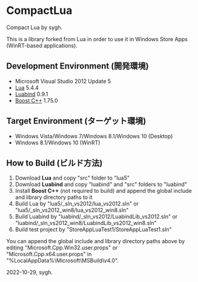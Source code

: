 ﻿# CompactLua
Compact Lua by sygh.

This is a library forked from Lua in order to use it in Windows Store Apps (WinRT-based applications).

## Development Environment (開発環境)
* Microsoft Visual Studio 2012 Update 5
* [Lua](http://www.lua.org/) 5.4.4
* [Luabind](https://www.rasterbar.com/products/luabind.html) 0.9.1
* [Boost C++](https://www.boost.org/) 1.75.0

## Target Environment (ターゲット環境)
* Windows Vista/Windows 7/Windows 8.1/Windows 10 (Desktop)
* Windows 8.1/Windows 10 (WinRT)

## How to Build (ビルド方法)
1. Download **Lua** and copy "src" folder to "lua5"
1. Download **Luabind** and copy "luabind" and "src" folders to "luabind"
1. Install **Boost C++** (not required to build) and append the global include and library directory paths to it
1. Build Lua by "lua5/_sln_vs2012/lua_vs2012.sln" or "lua5/_sln_vs2012_win8/lua_vs2012_win8.sln"
1. Build Luabind by "luabind/_sln_vs2012/LuabindLib_vs2012.sln" or "luabind/_sln_vs2012_win8/LuabindLib_vs2012_win8.sln"
1. Build test project by "StoreAppLuaTest1/StoreAppLuaTest1.sln"

You can append the global include and library directory paths above by editing "Microsoft.Cpp.Win32.user.props" or "Microsoft.Cpp.x64.user.props" in "%LocalAppData%\Microsoft\MSBuild\v4.0".

2022-10-29, sygh.
